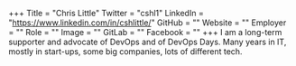 +++
Title = "Chris Little"
Twitter = "cshl1"
LinkedIn = "https://www.linkedin.com/in/cshlittle/"
GitHub = ""
Website = ""
Employer = ""
Role = ""
Image = ""
GitLab = ""
Facebook = ""
+++
I am a long-term supporter and advocate of DevOps and of DevOps Days. Many years in IT, mostly in start-ups, some big companies, lots of different tech.